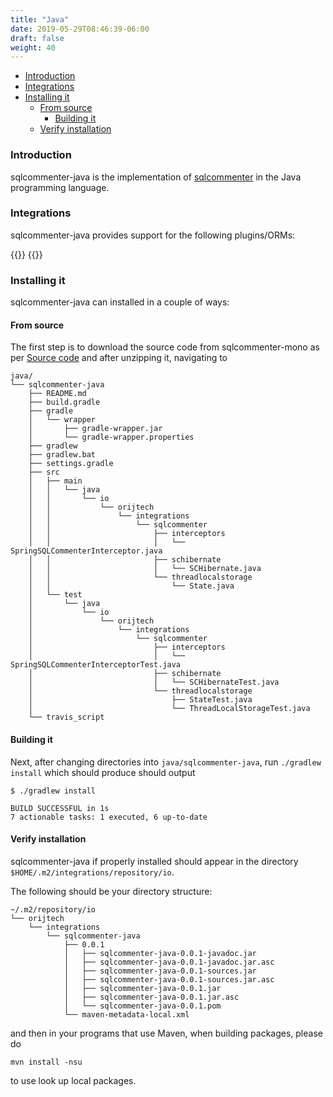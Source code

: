```yaml
---
title: "Java"
date: 2019-05-29T08:46:39-06:00
draft: false
weight: 40
---
```


- [Introduction](#introduction)
- [Integrations](#integrations)
- [Installing it](#install)
    - [From source](#install-from-source)
        - [Building it](#building-it)
    - [Verify installation](#verify-installation)

### Introduction
sqlcommenter-java is the implementation of [sqlcommenter](/) in the Java programming language.


### Integrations

sqlcommenter-java provides support for the following plugins/ORMs:

{{<card-vendor href="/java/hibernate" src="/images/hibernate-logo.svg">}}
{{<card-vendor href="/java/spring" src="/images/spring-logo.png">}}

### <a name="install"></a> Installing it
sqlcommenter-java can installed in a couple of ways:

#### <a name="install-from-source"></a> From source

The first step is to download the source code from sqlcommenter-mono as per [Source code](/introduction/#source-code)
and after unzipping it, navigating to
```shell
java/
└── sqlcommenter-java
    ├── README.md
    ├── build.gradle
    ├── gradle
    │   └── wrapper
    │       ├── gradle-wrapper.jar
    │       └── gradle-wrapper.properties
    ├── gradlew
    ├── gradlew.bat
    ├── settings.gradle
    ├── src
    │   ├── main
    │   │   └── java
    │   │       └── io
    │   │           └── orijtech
    │   │               └── integrations
    │   │                   └── sqlcommenter
    │   │                       ├── interceptors
    │   │                       │   └── SpringSQLCommenterInterceptor.java
    │   │                       ├── schibernate
    │   │                       │   └── SCHibernate.java
    │   │                       └── threadlocalstorage
    │   │                           └── State.java
    │   └── test
    │       └── java
    │           └── io
    │               └── orijtech
    │                   └── integrations
    │                       └── sqlcommenter
    │                           ├── interceptors
    │                           │   └── SpringSQLCommenterInterceptorTest.java
    │                           ├── schibernate
    │                           │   └── SCHibernateTest.java
    │                           └── threadlocalstorage
    │                               ├── StateTest.java
    │                               └── ThreadLocalStorageTest.java
    └── travis_script
```

#### Building it

Next, after changing directories into `java/sqlcommenter-java`, run `./gradlew install`
which should produce should output
```shell
$ ./gradlew install

BUILD SUCCESSFUL in 1s
7 actionable tasks: 1 executed, 6 up-to-date
```

#### Verify installation

sqlcommenter-java if properly installed should appear in the directory `$HOME/.m2/integrations/repository/io`.

The following should be your directory structure:
```shell
~/.m2/repository/io
└── orijtech
    └── integrations
        └── sqlcommenter-java
            ├── 0.0.1
            │   ├── sqlcommenter-java-0.0.1-javadoc.jar
            │   ├── sqlcommenter-java-0.0.1-javadoc.jar.asc
            │   ├── sqlcommenter-java-0.0.1-sources.jar
            │   ├── sqlcommenter-java-0.0.1-sources.jar.asc
            │   ├── sqlcommenter-java-0.0.1.jar
            │   ├── sqlcommenter-java-0.0.1.jar.asc
            │   └── sqlcommenter-java-0.0.1.pom
            └── maven-metadata-local.xml
```

and then in your programs that use Maven, when building packages, please do
```shell
mvn install -nsu
```
to use look up local packages.
